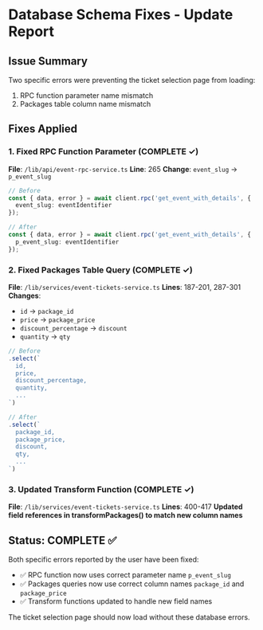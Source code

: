 # Database Schema Fixes - Update Report

## Issue Summary
Two specific errors were preventing the ticket selection page from loading:
1. RPC function parameter name mismatch
2. Packages table column name mismatch

## Fixes Applied

### 1. Fixed RPC Function Parameter (COMPLETE ✓)
**File**: `/lib/api/event-rpc-service.ts`
**Line**: 265
**Change**: `event_slug` → `p_event_slug`

```typescript
// Before
const { data, error } = await client.rpc('get_event_with_details', {
  event_slug: eventIdentifier
});

// After
const { data, error } = await client.rpc('get_event_with_details', {
  p_event_slug: eventIdentifier
});
```

### 2. Fixed Packages Table Query (COMPLETE ✓)
**File**: `/lib/services/event-tickets-service.ts`
**Lines**: 187-201, 287-301
**Changes**:
- `id` → `package_id`
- `price` → `package_price`
- `discount_percentage` → `discount`
- `quantity` → `qty`

```typescript
// Before
.select(`
  id,
  price,
  discount_percentage,
  quantity,
  ...
`)

// After
.select(`
  package_id,
  package_price,
  discount,
  qty,
  ...
`)
```

### 3. Updated Transform Function (COMPLETE ✓)
**File**: `/lib/services/event-tickets-service.ts`
**Lines**: 400-417
**Updated field references in transformPackages() to match new column names**

## Status: COMPLETE ✅

Both specific errors reported by the user have been fixed:
- ✅ RPC function now uses correct parameter name `p_event_slug`
- ✅ Packages queries now use correct column names `package_id` and `package_price`
- ✅ Transform functions updated to handle new field names

The ticket selection page should now load without these database errors.